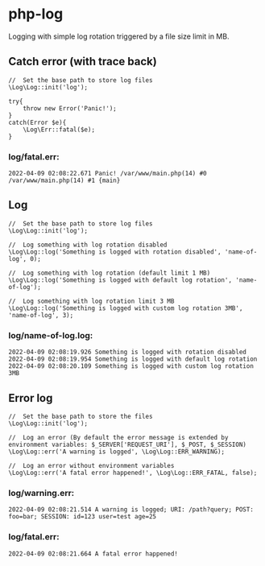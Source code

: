 # php-log
Logging with simple log rotation triggered by a file size limit in MB.

## Catch error (with trace back)
```
//  Set the base path to store log files
\Log\Log::init('log');

try{
	throw new Error('Panic!');
}
catch(Error $e){
	\Log\Err::fatal($e);
}
```

### log/fatal.err:
```
2022-04-09 02:08:22.671 Panic! /var/www/main.php(14) #0 /var/www/main.php(14) #1 {main}
```

## Log
```
//  Set the base path to store log files
\Log\Log::init('log');

//  Log something with log rotation disabled
\Log\Log::log('Something is logged with rotation disabled', 'name-of-log', 0);

//  Log something with log rotation (default limit 1 MB)
\Log\Log::log('Something is logged with default log rotation', 'name-of-log');

//  Log something with log rotation limit 3 MB
\Log\Log::log('Something is logged with custom log rotation 3MB', 'name-of-log', 3);
```

### log/name-of-log.log:
```
2022-04-09 02:08:19.926 Something is logged with rotation disabled
2022-04-09 02:08:19.954 Something is logged with default log rotation
2022-04-09 02:08:20.109 Something is logged with custom log rotation 3MB
```

## Error log
```
//  Set the base path to store the files
\Log\Log::init('log');

//  Log an error (By default the error message is extended by environment variables: $_SERVER['REQUEST_URI'], $_POST, $_SESSION)
\Log\Log::err('A warning is logged', \Log\Log::ERR_WARNING);

//  Log an error without environment variables
\Log\Log::err('A fatal error happened!', \Log\Log::ERR_FATAL, false);
```

### log/warning.err:
```
2022-04-09 02:08:21.514 A warning is logged; URI: /path?query; POST: foo=bar; SESSION: id=123 user=test age=25
```

### log/fatal.err:
```
2022-04-09 02:08:21.664 A fatal error happened!
```